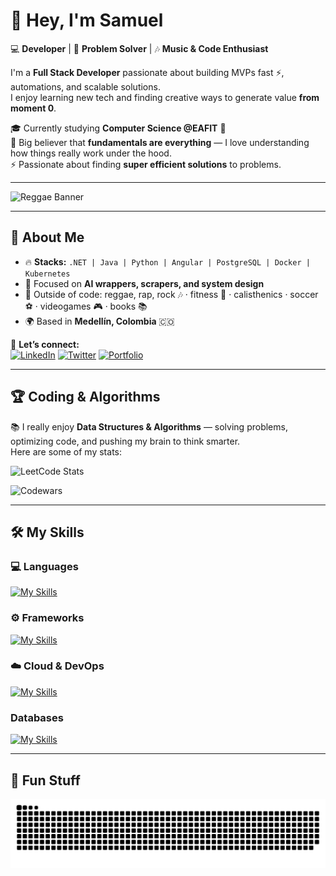 # 👋 Hey, I'm Samuel  

💻 **Developer** | 🚀 **Problem Solver** | 🎶 **Music & Code Enthusiast**  

I'm a **Full Stack Developer** passionate about building MVPs fast ⚡, automations, and scalable solutions.  
I enjoy learning new tech and finding creative ways to generate value **from moment 0**.  

🎓 Currently studying **Computer Science @EAFIT** 🏫  
🧠 Big believer that **fundamentals are everything** — I love understanding how things really work under the hood.  
⚡ Passionate about finding **super efficient solutions** to problems.  

---

![Reggae Banner](https://media0.giphy.com/media/v1.Y2lkPTc5MGI3NjExYzh6d2VzZW9ubnQydXplN3Yya3kxcXA3OHRmZ3czNzFkdmRncnpxNiZlcD12MV9pbnRlcm5hbF9naWZfYnlfaWQmY3Q9Zw/127sxeBDbOqdYk/giphy.gif)

---

## 🌟 About Me
- 🔥 **Stacks:** `.NET | Java | Python | Angular | PostgreSQL | Docker | Kubernetes`
- 🎯 Focused on **AI wrappers, scrapers, and system design**
- 🎸 Outside of code: reggae, rap, rock 🎶 · fitness 💪 · calisthenics · soccer ⚽ · videogames 🎮 · books 📚
- 🌍 Based in **Medellín, Colombia** 🇨🇴  

📩 **Let’s connect:**  
[![LinkedIn](https://img.shields.io/badge/LinkedIn-blue?style=flat-square&logo=linkedin)](https://www.linkedin.com) 
[![Twitter](https://img.shields.io/badge/Twitter-1DA1F2?style=flat-square&logo=twitter&logoColor=white)](https://twitter.com) 
[![Portfolio](https://img.shields.io/badge/Portfolio-%23000000.svg?style=flat-square&logo=firefox&logoColor=white)](#)  

---

## 🏆 Coding & Algorithms  

📚 I really enjoy **Data Structures & Algorithms** — solving problems, optimizing code, and pushing my brain to think smarter.  
Here are some of my stats:  

![LeetCode Stats](https://leetcard.jacoblin.cool/rendxnn?theme=dark&font=Karma&ext=heatmap)  

![Codewars](https://www.codewars.com/users/Rendxnn/badges/large)  

---

## 🛠️ My Skills  

### 💻 Languages  
[![My Skills](https://skillicons.dev/icons?i=python,cs,java,js,html,css,shell)](https://skillicons.dev)  

### ⚙️ Frameworks  
[![My Skills](https://skillicons.dev/icons?i=dotnet,spring,django)](https://skillicons.dev)  

### ☁️ Cloud & DevOps  
[![My Skills](https://skillicons.dev/icons?i=docker,aws,linux,ubuntu,wsl)](https://skillicons.dev)  

### Databases
[![My Skills](https://skillicons.dev/icons?i=postgres,sqlserver)](https://skillicons.dev) 

---

## 🐍 Fun Stuff  
![Snake animation](https://github.com/Platane/snk/raw/output/github-contribution-grid-snake.svg)
